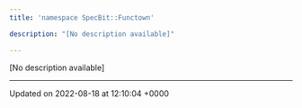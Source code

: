 ```yaml
---
title: 'namespace SpecBit::Functown'

description: "[No description available]"

---
```







[No description available]






-------------------------------

Updated on 2022-08-18 at 12:10:04 +0000